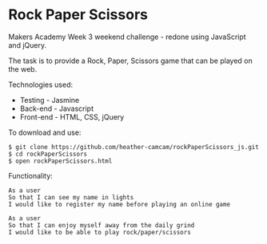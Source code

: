 Rock Paper Scissors
===================

Makers Academy Week 3 weekend challenge - redone using JavaScript and jQuery. 

The task is to provide a Rock, Paper, Scissors game that can be played on the web.

Technologies used:

* Testing - Jasmine
* Back-end - Javascript
* Front-end - HTML, CSS, jQuery

To download and use:

````
$ git clone https://github.com/heather-camcam/rockPaperScissors_js.git
$ cd rockPaperScissors
$ open rockPaperScissors.html
````

Functionality:

````
As a user
So that I can see my name in lights
I would like to register my name before playing an online game

As a user
So that I can enjoy myself away from the daily grind
I would like to be able to play rock/paper/scissors
````
